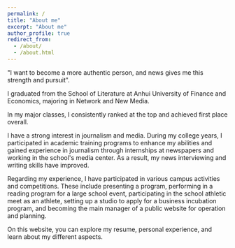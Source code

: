 ```yaml
---
permalink: /
title: "About me"
excerpt: "About me"
author_profile: true
redirect_from: 
  - /about/
  - /about.html
---
```


"I want to become a more authentic person, and news gives me this strength and pursuit".

I graduated from the School of Literature at Anhui University of Finance and Economics, majoring in Network and New Media. 

In my major classes, I consistently ranked at the top and achieved first place overall.

I have a strong interest in journalism and media. During my college years, I participated in academic training programs to enhance my abilities and gained experience in journalism through internships at newspapers and working in the school's media center. As a result, my news interviewing and writing skills have improved.

Regarding my experience, I have participated in various campus activities and competitions. These include presenting a program, performing in a reading program for a large school event, participating in the school athletic meet as an athlete, setting up a studio to apply for a business incubation program, and becoming the main manager of a public website for operation and planning.

On this website, you can explore my resume, personal experience, and learn about my different aspects.
